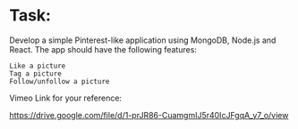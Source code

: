 # Task:

  Develop a simple Pinterest-like application using MongoDB, Node.js and React. The app should have the following features:

    Like a picture
    Tag a picture
    Follow/unfollow a picture

Vimeo Link for your reference:

https://drive.google.com/file/d/1-prJR86-CuamgmIJ5r40IcJFgqA_y7_o/view
